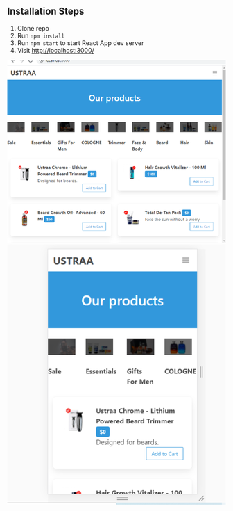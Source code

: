 
## Installation Steps

1. Clone repo
2. Run `npm install`
3. Run `npm start` to start React App dev server 
4. Visit [http://localhost:3000/](http://localhost:3000/)

![Web View](https://github.com/techquee/TaskUSTRAA/blob/master/public/web_view.png)
![Mobile View](https://github.com/techquee/TaskUSTRAA/blob/master/public/mobile_view.png)